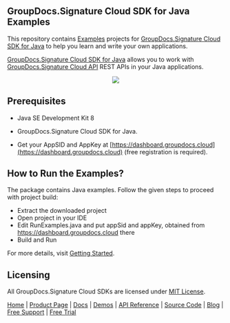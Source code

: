 ## GroupDocs.Signature Cloud SDK for Java Examples
This repository contains [Examples](Examples) projects for [GroupDocs.Signature Cloud SDK for Java](https://github.com/groupdocs-signature-cloud/groupdocs-signature-cloud-java) to help you learn and write your own applications.


[GroupDocs.Signature Cloud SDK for Java](https://products.groupdocs.cloud/signature/java) allows you to work with [GroupDocs.Signature Cloud API](https://products.groupdocs.cloud/signature) REST APIs in your Java applications.

<p align="center">
  <a title="Download complete GroupDocs.Signature Cloud SDK Java Example source code" href="https://github.com/groupdocs-signature-cloud/groupdocs-signature-cloud-java-samples/archive/master.zip">
	<img src="https://raw.github.com/AsposeExamples/java-examples-dashboard/master/images/downloadZip-Button-Large.png" />
  </a>
</p>

## Prerequisites

+ Java SE Development Kit 8

+ GroupDocs.Signature Cloud SDK for Java.

+ Get your AppSID and AppKey at [https://dashboard.groupdocs.cloud](https://dashboard.groupdocs.cloud) (free registration is required).

## How to Run the Examples?

The package contains Java examples. Follow the given steps to proceed with project build:

* Extract the downloaded project
* Open project in your IDE
* Edit RunExamples.java and put appSid and appKey, obtained from https://dashboard.groupdocs.cloud there
* Build and Run

For more details, visit  [Getting Started](https://docs.groupdocs.cloud/signature/getting-started/).

## Licensing
All GroupDocs.Signature Cloud SDKs are licensed under [MIT License](LICENSE).

[Home](https://www.groupdocs.cloud/) | [Product Page](https://products.groupdocs.cloud/signature/java) | [Docs](https://docs.groupdocs.cloud/signature/) | [Demos](https://products.groupdocs.app/signature/family) | [API Reference](https://apireference.groupdocs.cloud/signature/) | [Source Code](https://github.com/groupdocs-signature-cloud/groupdocs-signature-cloud-java) | [Blog](https://blog.groupdocs.cloud/category/signature/) | [Free Support](https://forum.groupdocs.cloud/c/signature) | [Free Trial](https://purchase.groupdocs.cloud/trial)
